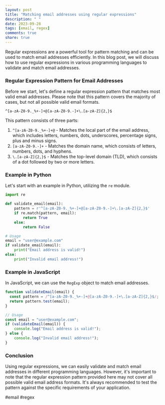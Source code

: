 ```yaml
---
layout: post
title: "Matching email addresses using regular expressions"
description: " "
date: 2023-09-28
tags: [email, regex]
comments: true
share: true
---
```


Regular expressions are a powerful tool for pattern matching and can be used to match email addresses efficiently. In this blog post, we will discuss how to use regular expressions in various programming languages to validate and match email addresses.

### Regular Expression Pattern for Email Addresses

Before we start, let's define a regular expression pattern that matches most valid email addresses. Please note that this pattern covers the majority of cases, but not all possible valid email formats.

```
^[a-zA-Z0-9._%+-]+@[a-zA-Z0-9.-]+\.[a-zA-Z]{2,}$
```

This pattern consists of three parts:

1. `^[a-zA-Z0-9._%+-]+@` - Matches the local part of the email address, which includes letters, numbers, dots, underscores, percentage signs, plus and minus signs.
2. `[a-zA-Z0-9.-]+` - Matches the domain name, which consists of letters, numbers, dots, and hyphens.
3. `\.[a-zA-Z]{2,}$` - Matches the top-level domain (TLD), which consists of a dot followed by two or more letters.

### Example in Python

Let's start with an example in Python, utilizing the `re` module.

```python
import re

def validate_email(email):
    pattern = r'^[a-zA-Z0-9._%+-]+@[a-zA-Z0-9.-]+\.[a-zA-Z]{2,}$'
    if re.match(pattern, email):
        return True
    else:
        return False

# Usage
email = "user@example.com"
if validate_email(email):
    print("Email address is valid!")
else:
    print("Invalid email address!")
```

### Example in JavaScript

In JavaScript, we can use the `RegExp` object to match email addresses.

```javascript
function validateEmail(email) {
  const pattern = /^[a-zA-Z0-9._%+-]+@[a-zA-Z0-9.-]+\.[a-zA-Z]{2,}$/;
  return pattern.test(email);
}

// Usage
const email = "user@example.com";
if (validateEmail(email)) {
    console.log("Email address is valid!");
} else {
    console.log("Invalid email address!");
}
```

### Conclusion

Using regular expressions, we can easily validate and match email addresses in different programming languages. However, it's important to note that the regular expression pattern provided here may not cover all possible valid email address formats. It's always recommended to test the pattern against the specific requirements of your application.

#email #regex